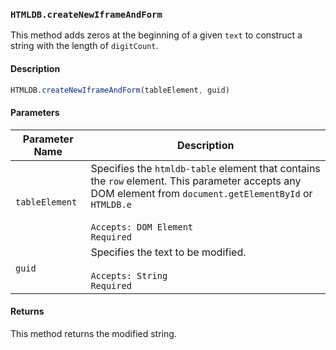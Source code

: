 ### `HTMLDB.createNewIframeAndForm`

This method adds zeros at the beginning of a given `text` to construct a string with the length of `digitCount`.

#### Description

```javascript
HTMLDB.createNewIframeAndForm(tableElement, guid)
```

#### Parameters

| Parameter Name             | Description                               |
| -------------------------- | ----------------------------------------- |
| `tableElement` | Specifies the `htmldb-table` element that contains the `row` element. This parameter accepts any DOM element from `document.getElementById` or `HTMLDB.e`<br><br>`Accepts: DOM Element`<br>`Required` |
| `guid` | Specifies the text to be modified.<br><br>`Accepts: String`<br>`Required` |

#### Returns

This method returns the modified string.
